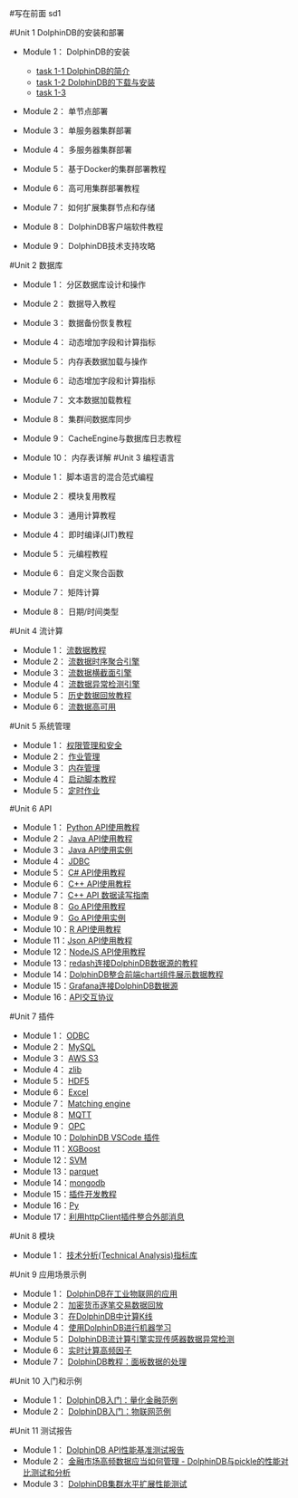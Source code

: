 #写在前面
sd1

#Unit 1  DolphinDB的安装和部署

- Module 1： DolphinDB的安装
    - [task 1-1 DolphinDB的简介](../task/Unit1/module1/task1.md)
    - [task 1-2 DolphinDB的下载与安装]()
    - [task 1-3 ]()
- Module 2： 单节点部署

- Module 3： 单服务器集群部署

- Module 4： 多服务器集群部署

- Module 5： 基于Docker的集群部署教程

-  Module 6： 高可用集群部署教程

-  Module 7： 如何扩展集群节点和存储

-  Module 8： DolphinDB客户端软件教程

-  Module 9： DolphinDB技术支持攻略

#Unit 2  数据库
-  Module 1： 分区数据库设计和操作

-  Module 2： 数据导入教程
-  Module 3： 数据备份恢复教程
-  Module 4： 动态增加字段和计算指标
-  Module 5： 内存表数据加载与操作
-  Module 6： 动态增加字段和计算指标
-  Module 7： 文本数据加载教程
-  Module 8： 集群间数据库同步
-  Module 9： CacheEngine与数据库日志教程
-  Module 10： 内存表详解
#Unit 3  编程语言
-  Module 1： 脚本语言的混合范式编程
-  Module 2： 模块复用教程
-  Module 3： 通用计算教程
-  Module 4： 即时编译(JIT)教程
-  Module 5： 元编程教程
-  Module 6： 自定义聚合函数
-  Module 7： 矩阵计算
-  Module 8： 日期/时间类型

#Unit 4  流计算
-  Module 1： [流数据教程](streaming_tutorial.md)
-  Module 2： [流数据时序聚合引擎](stream_aggregator.md)
-  Module 3： [流数据横截面引擎](streaming_crossSectionalAggregator.md)
-  Module 4： [流数据异常检测引擎](Anomaly_Detection_Engine.md)
-  Module 5： [历史数据回放教程](historical_data_replay.md)
-  Module 6： [流数据高可用](haStreamingTutorial.md)

#Unit 5  系统管理
-  Module 1：  [权限管理和安全](ACL_and_Security.md)
-  Module 2：  [作业管理](job_management_tutorial.md)
-  Module 3：  [内存管理](memory_management.md)
-  Module 4：  [启动脚本教程](Startup.md)
-  Module 5：  [定时作业](scheduledJob.md)



#Unit 6  API

-  Module 1： [Python API使用教程](../../../api_python3/blob/master/README.md)
-  Module 2： [Java API使用教程](../../../api-java/blob/master/README_CN.md)
-  Module 3： [Java API使用实例](../../../api-java/blob/master/example/README_CN.md)
-  Module 4： [JDBC](../../..//jdbc/blob/master/README_CN.md)
-  Module 5： [C# API使用教程](../../../api-csharp/blob/master/README_CN.md)
-  Module 6： [C++ API使用教程](../../../api-cplusplus/blob/master/README_CN.md)
-  Module 7： [C++ API 数据读写指南](c%2B%2Bapi.md)
-  Module 8： [Go API使用教程](../../../api-go/blob/master/README.md)
-  Module 9： [Go API使用实例](../../../api-go/blob/master/example/README_CN.md)
-  Module 10：[R API使用教程](../../../api-r/blob/master/README_CN.md)
-  Module 11：[Json API使用教程](../../../api-json/blob/master/README_CN.md)
-  Module 12：[NodeJS API使用教程](../../../api-nodejs/blob/master/README.md)
-  Module 13：[redash连接DolphinDB数据源的教程](data_interface_for_redash.md)
-  Module 14：[DolphinDB整合前端chart组件展示数据教程](web_chart_integration.md)
-  Module 15：[Grafana连接DolphinDB数据源](../../../grafana-datasource/blob/master/README_CN.md)
-  Module 16：[API交互协议](api_protocol.md)

#Unit 7  插件
-  Module 1： [ODBC](../../../DolphinDBPlugin/blob/master/odbc/README.md)
-  Module 2： [MySQL](../../../DolphinDBPlugin/blob/master/mysql/README_CN.md)
-  Module 3： [AWS S3](../../../DolphinDBPlugin/blob/master/aws/README_CN.md)
-  Module 4： [zlib](../../../DolphinDBPlugin/blob/master/zlib/README_CN.md)
-  Module 5： [HDF5](../../../DolphinDBPlugin/blob/master/hdf5/README_CN.md)
-  Module 6： [Excel](../../..//excel-add-in)
-  Module 7： [Matching engine](../../../DolphinDBPlugin/blob/master/MatchingEngine/README.md)
-  Module 8： [MQTT](../../../DolphinDBPlugin/blob/master/mqtt/README_CN.md)
-  Module 9： [OPC](../../../DolphinDBPlugin/blob/master/opc/README_CN.md)
-  Module 10：[DolphinDB VSCode 插件](vscode_extension.md)
-  Module 11：[XGBoost](../../../DolphinDBPlugin/blob/master/xgboost/README_CN.md)
-  Module 12：[SVM](../../../DolphinDBPlugin/blob/master/svm/README_CN.md)
-  Module 13：[parquet](../../../DolphinDBPlugin/blob/master/parquet/README_CN.md)
-  Module 14：[mongodb](../../../DolphinDBPlugin/blob/master/mongodb/README.md)
-  Module 15：[插件开发教程](plugin_development_tutorial.md)
-  Module 16：[Py](../../../DolphinDBPlugin/blob/master/py/README.md)
-  Module 17：[利用httpClient插件整合外部消息](send_messages_external_systems.md)

#Unit 8  模块
-  Module 1： [技术分析(Technical Analysis)指标库](ta.md) 

#Unit 9  应用场景示例
-  Module 1： [DolphinDB在工业物联网的应用](iot_demo.md)
-  Module 2： [加密货币逐笔交易数据回放](../../../applications/blob/master/cryptocurr_replay/README.md)
-  Module 3： [在DolphinDB中计算K线](OHLC.md) 
-  Module 4： [使用DolphinDB进行机器学习](machine_learning.md)
-  Module 5： [DolphinDB流计算引擎实现传感器数据异常检测](iot_anomaly_detection.md)
-  Module 6： [实时计算高频因子](hf_factor_streaming.md)
-  Module 7： [DolphinDB教程：面板数据的处理](panel_data.md)

#Unit 10 入门和示例
-  Module 1： [DolphinDB入门：量化金融范例](quant_finance_examples.md)
-  Module 2： [DolphinDB入门：物联网范例](iot_examples.md)

#Unit 11 测试报告
-  Module 1： [DolphinDB API性能基准测试报告](api_performance.md)
-  Module 2： [金融市场高频数据应当如何管理 - DolphinDB与pickle的性能对比测试和分析](DolphinDB_pickle_comparison.md)
-  Module 3： [DolphinDB集群水平扩展性能测试](Cluster_scale_out_performance_test.md)

